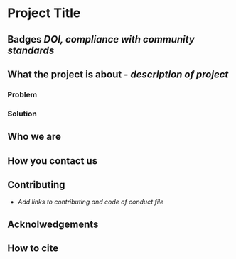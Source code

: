 # Project Title

## Badges *DOI, compliance with community standards*

## What the project is about - *description of project*

### Problem

### Solution

## Who we are

## How you contact us

## Contributing
* *Add links to contributing and code of conduct file*

## Acknolwedgements

## How to cite
